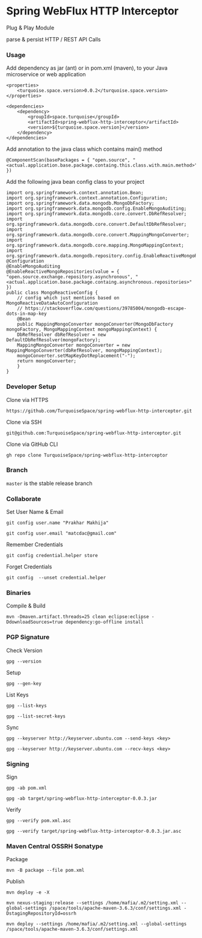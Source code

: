 

# Spring WebFlux HTTP Interceptor #


Plug & Play Module

parse & persist HTTP / REST API Calls



### Usage ###


Add dependency as jar (ant) or in pom.xml (maven), to your Java microservice or web application

	<properties>
		<turquoise.space.version>0.0.2</turquoise.space.version>
	</properties>

	<dependencies>
		<dependency>
			<groupId>space.turquoise</groupId>
			<artifactId>spring-webflux-http-interceptor</artifactId>
			<version>${turquoise.space.version}</version>
		</dependency>
	</dependencies>


Add annotation to the java class which contains main() method

	@ComponentScan(basePackages = { "open.source", "<actual.application.base.package.containg.this.class.with.main.method>" })


Add the following java bean config class to your project

	import org.springframework.context.annotation.Bean;
	import org.springframework.context.annotation.Configuration;
	import org.springframework.data.mongodb.MongoDbFactory;
	import org.springframework.data.mongodb.config.EnableMongoAuditing;
	import org.springframework.data.mongodb.core.convert.DbRefResolver;
	import org.springframework.data.mongodb.core.convert.DefaultDbRefResolver;
	import org.springframework.data.mongodb.core.convert.MappingMongoConverter;
	import org.springframework.data.mongodb.core.mapping.MongoMappingContext;
	import org.springframework.data.mongodb.repository.config.EnableReactiveMongoRepositories;
	@Configuration
	@EnableMongoAuditing
	@EnableReactiveMongoRepositories(value = { "open.source.exchange.repository.asynchronous", "<actual.application.base.package.containg.asynchronous.repositories>" })
	public class MongoReactiveConfig {
		// config which just mentions based on MongoReactiveDataAutoConfiguration
		// https://stackoverflow.com/questions/39785004/mongodb-escape-dots-in-map-key
		@Bean
	    public MappingMongoConverter mongoConverter(MongoDbFactory mongoFactory, MongoMappingContext mongoMappingContext) {
		DbRefResolver dbRefResolver = new DefaultDbRefResolver(mongoFactory);
		MappingMongoConverter mongoConverter = new MappingMongoConverter(dbRefResolver, mongoMappingContext);
		mongoConverter.setMapKeyDotReplacement("-");
		return mongoConverter;
	    }
	}



### Developer Setup ###


Clone via HTTPS

	https://github.com/TurquoiseSpace/spring-webflux-http-interceptor.git


Clone via SSH

	git@github.com:TurquoiseSpace/spring-webflux-http-interceptor.git


Clone via GitHub CLI

	gh repo clone TurquoiseSpace/spring-webflux-http-interceptor



### Branch ###


`master` is the stable release branch



### Collaborate ###


Set User Name & Email

	git config user.name "Prakhar Makhija"

	git config user.email "matcdac@gmail.com"


Remember Credentials

	git config credential.helper store


Forget Credentials

	git config  --unset credential.helper



### Binaries ###


Compile & Build

	mvn -Dmaven.artifact.threads=25 clean eclipse:eclipse -DdownloadSources=true dependency:go-offline install



### PGP Signature ###


Check Version

	gpg --version


Setup

	gpg --gen-key


List Keys

	gpg --list-keys

	gpg --list-secret-keys


Sync

	gpg --keyserver http://keyserver.ubuntu.com --send-keys <key>

	gpg --keyserver http://keyserver.ubuntu.com --recv-keys <key>



### Signing ###


Sign

	gpg -ab pom.xml

	gpg -ab target/spring-webflux-http-interceptor-0.0.3.jar


Verify

	gpg --verify pom.xml.asc

	gpg --verify target/spring-webflux-http-interceptor-0.0.3.jar.asc



### Maven Central OSSRH Sonatype ###


Package

	mvn -B package --file pom.xml


Publish

	mvn deploy -e -X

	mvn nexus-staging:release --settings /home/mafia/.m2/setting.xml --global-settings /space/tools/apache-maven-3.6.3/conf/settings.xml -DstagingRepositoryId=ossrh

	mvn deploy --settings /home/mafia/.m2/setting.xml --global-settings /space/tools/apache-maven-3.6.3/conf/settings.xml



